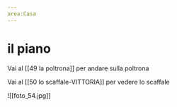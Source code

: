 ```yaml
---
area:Casa
---
```

# il piano

Vai al [[49 la poltrona]] per andare sulla poltrona

Vai al [[50 lo scaffale-VITTORIA]] per vedere lo scaffale

![[foto_54.jpg]]